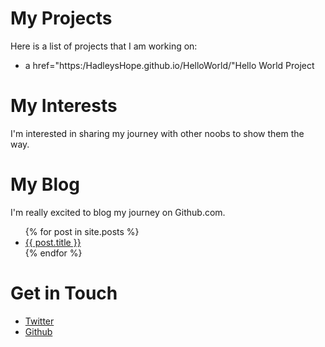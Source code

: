# My Projects
Here is a list of projects that I am working on:
<ul>
  <li> a href="https:/HadleysHope.github.io/HelloWorld/"Hello World Project</a></li>
</ul>

# My Interests
I'm interested in sharing my journey with other noobs to show them the way.

# My Blog
I'm really excited to blog my journey on Github.com.
<ul>
  {% for post in site.posts %}
    <li>
      <a href="{{ post.url }}">{{ post.title }}</a>
    </li>
  {% endfor %}
 </ul>

# Get in Touch
<ul>
  <li><a href="https://twitter.com/{{ site.twitter_calabim@therealcalabim}}">Twitter</a></li>
  <li><a href="https://github.com/{{ site.github_HadleysHope}}">Github</a></li>
 </ul>
 
